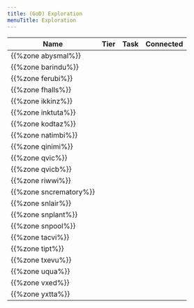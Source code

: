 ```yaml
---
title: (GoD) Exploration
menuTitle: Exploration
---
```



Name|Tier|Task|Connected
---|---|---|---
{{%zone abysmal%}}||
{{%zone barindu%}}||
{{%zone ferubi%}}||
{{%zone fhalls%}}||
{{%zone ikkinz%}}||
{{%zone inktuta%}}||
{{%zone kodtaz%}}||
{{%zone natimbi%}}||
{{%zone qinimi%}}||
{{%zone qvic%}}||
{{%zone qvicb%}}||
{{%zone riwwi%}}||
{{%zone sncrematory%}}||
{{%zone snlair%}}||
{{%zone snplant%}}||
{{%zone snpool%}}||
{{%zone tacvi%}}||
{{%zone tipt%}}||
{{%zone txevu%}}||
{{%zone uqua%}}||
{{%zone vxed%}}||
{{%zone yxtta%}}||